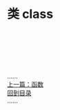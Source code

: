 # 类 class

<br />
<br />
<br />
<br />
<br />

......     
[上一篇：函数](../function/Readme.md)  
[回到目录](../Readme.md)     
......
